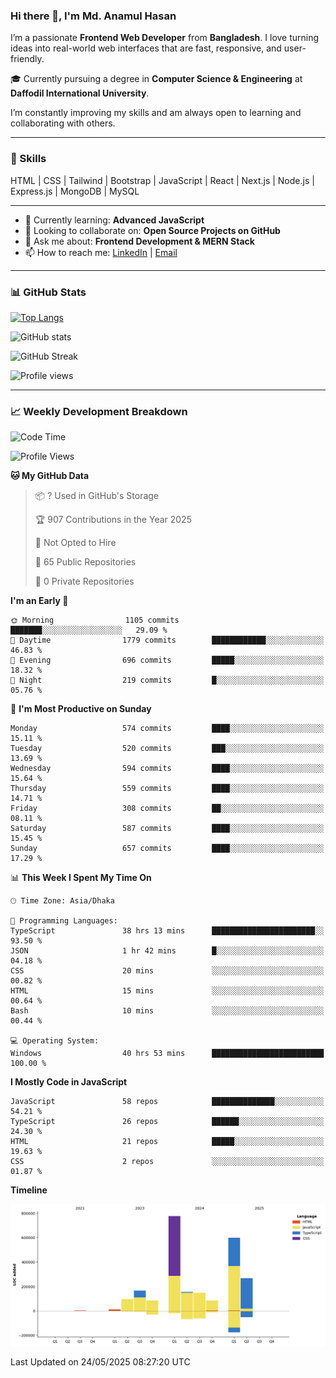 ### Hi there 👋, I'm Md. Anamul Hasan

I’m a passionate **Frontend Web Developer** from **Bangladesh**. I love turning ideas into real-world web interfaces that are fast, responsive, and user-friendly.

🎓 Currently pursuing a degree in **Computer Science & Engineering** at **Daffodil International University**.

I’m constantly improving my skills and am always open to learning and collaborating with others.

---

### 🚀 Skills
HTML | CSS | Tailwind | Bootstrap | JavaScript | React | Next.js | Node.js | Express.js | MongoDB | MySQL 

---

- 🌱 Currently learning: **Advanced JavaScript**
- 👯 Looking to collaborate on: **Open Source Projects on GitHub**
- 💬 Ask me about: **Frontend Development & MERN Stack**
- 📫 How to reach me: [LinkedIn](https://www.linkedin.com/in/mdanamulhasan201) | [Email](mailto:anamulhasan3625@gmail.com)

---

### 📊 GitHub Stats

[![Top Langs](https://github-readme-stats.vercel.app/api/top-langs/?username=mdanamulhasan201&layout=compact)](https://github.com/anuraghazra/github-readme-stats)

![GitHub stats](https://github-readme-stats.vercel.app/api?username=mdanamulhasan201&show_icons=true&count_private=true&theme=tokyonight)

![GitHub Streak](https://streak-stats.demolab.com?user=mdanamulhasan201&theme=tokyonight)

![Profile views](https://gpvc.arturio.dev/mdanamulhasan201)

---

### 📈 Weekly Development Breakdown

<!--START_SECTION:waka-->
![Code Time](http://img.shields.io/badge/Code%20Time-167%20hrs%2036%20mins-blue)

![Profile Views](http://img.shields.io/badge/Profile%20Views-0-blue)

**🐱 My GitHub Data** 

> 📦 ? Used in GitHub's Storage 
 > 
> 🏆 907 Contributions in the Year 2025
 > 
> 🚫 Not Opted to Hire
 > 
> 📜 65 Public Repositories 
 > 
> 🔑 0 Private Repositories 
 > 
**I'm an Early 🐤** 

```text
🌞 Morning                1105 commits        ███████░░░░░░░░░░░░░░░░░░   29.09 % 
🌆 Daytime                1779 commits        ████████████░░░░░░░░░░░░░   46.83 % 
🌃 Evening                696 commits         █████░░░░░░░░░░░░░░░░░░░░   18.32 % 
🌙 Night                  219 commits         █░░░░░░░░░░░░░░░░░░░░░░░░   05.76 % 
```
📅 **I'm Most Productive on Sunday** 

```text
Monday                   574 commits         ████░░░░░░░░░░░░░░░░░░░░░   15.11 % 
Tuesday                  520 commits         ███░░░░░░░░░░░░░░░░░░░░░░   13.69 % 
Wednesday                594 commits         ████░░░░░░░░░░░░░░░░░░░░░   15.64 % 
Thursday                 559 commits         ████░░░░░░░░░░░░░░░░░░░░░   14.71 % 
Friday                   308 commits         ██░░░░░░░░░░░░░░░░░░░░░░░   08.11 % 
Saturday                 587 commits         ████░░░░░░░░░░░░░░░░░░░░░   15.45 % 
Sunday                   657 commits         ████░░░░░░░░░░░░░░░░░░░░░   17.29 % 
```


📊 **This Week I Spent My Time On** 

```text
🕑︎ Time Zone: Asia/Dhaka

💬 Programming Languages: 
TypeScript               38 hrs 13 mins      ███████████████████████░░   93.50 % 
JSON                     1 hr 42 mins        █░░░░░░░░░░░░░░░░░░░░░░░░   04.18 % 
CSS                      20 mins             ░░░░░░░░░░░░░░░░░░░░░░░░░   00.82 % 
HTML                     15 mins             ░░░░░░░░░░░░░░░░░░░░░░░░░   00.64 % 
Bash                     10 mins             ░░░░░░░░░░░░░░░░░░░░░░░░░   00.44 % 

💻 Operating System: 
Windows                  40 hrs 53 mins      █████████████████████████   100.00 % 
```

**I Mostly Code in JavaScript** 

```text
JavaScript               58 repos            ██████████████░░░░░░░░░░░   54.21 % 
TypeScript               26 repos            ██████░░░░░░░░░░░░░░░░░░░   24.30 % 
HTML                     21 repos            █████░░░░░░░░░░░░░░░░░░░░   19.63 % 
CSS                      2 repos             ░░░░░░░░░░░░░░░░░░░░░░░░░   01.87 % 
```



**Timeline**

![Lines of Code chart](https://raw.githubusercontent.com/mdanamulhasan201/mdanamulhasan201/main/assets/bar_graph.png)


 Last Updated on 24/05/2025 08:27:20 UTC
<!--END_SECTION:waka-->
